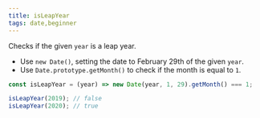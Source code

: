 ```yaml
---
title: isLeapYear
tags: date,beginner
---
```


Checks if the given `year` is a leap year.

- Use `new Date()`, setting the date to February 29th of the given `year`.
- Use `Date.prototype.getMonth()` to check if the month is equal to `1`.

```js
const isLeapYear = (year) => new Date(year, 1, 29).getMonth() === 1;
```

```js
isLeapYear(2019); // false
isLeapYear(2020); // true
```
